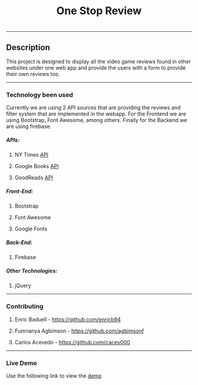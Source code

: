 <h1 align="center">One Stop Review<h1>

---

## Description

This project is designed to display all the video game reviews found in other websites under one web app and provide the users with a form to provide their own reviews too.

---

### Technology been used

Currently we are using 2 API sources that are providing the reviews and filter system that are implemented in the webapp. For the Frontend we are using Bootstrap, Font Awesome, among others. Finally for the Backend we are using firebase.

##### APIs:

1. NY Times <a href="https://newsapi.org/s/ign-api">API</a>

2. Google Books <a href="https://developers.google.com/books/docs/v1/getting_started">API</a>

3. GoodReads <a href="https://www.goodreads.com/api">API</a>

##### Front-End:

1. Bootstrap

2. Font Awesome

3. Google Fonts

##### Back-End:

1. Firebase

##### Other Technologies:

1. jQuery

---

### Contributing

1. Enric Baduell - https://github.com/enricb94

2. Fumnanya Agbimson - https://github.com/agbimsonf

3. Carlos Acevedo - https://github.com/cacev000

---

### Live Demo

Use the following link to view the <a href="https://cacev000.github.io/Project1_UM/">demo</a>  